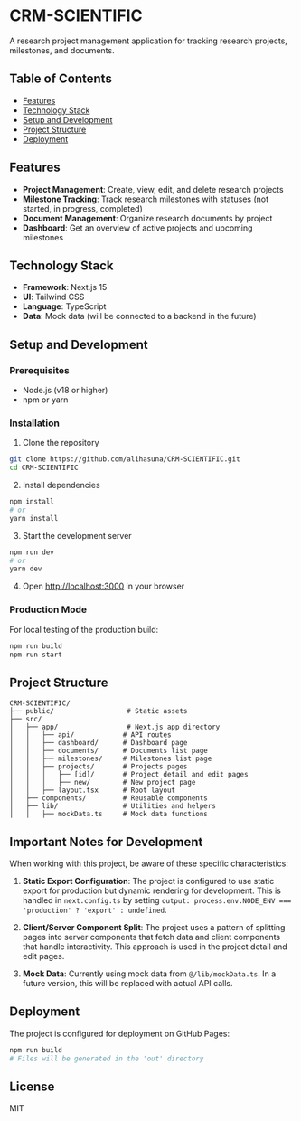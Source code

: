 # CRM-SCIENTIFIC

A research project management application for tracking research projects, milestones, and documents.

## Table of Contents
- [Features](#features)
- [Technology Stack](#technology-stack)
- [Setup and Development](#setup-and-development)
- [Project Structure](#project-structure)
- [Deployment](#deployment)

## Features

- **Project Management**: Create, view, edit, and delete research projects
- **Milestone Tracking**: Track research milestones with statuses (not started, in progress, completed)
- **Document Management**: Organize research documents by project
- **Dashboard**: Get an overview of active projects and upcoming milestones

## Technology Stack

- **Framework**: Next.js 15
- **UI**: Tailwind CSS
- **Language**: TypeScript
- **Data**: Mock data (will be connected to a backend in the future)

## Setup and Development

### Prerequisites

- Node.js (v18 or higher)
- npm or yarn

### Installation

1. Clone the repository
```bash
git clone https://github.com/alihasuna/CRM-SCIENTIFIC.git
cd CRM-SCIENTIFIC
```

2. Install dependencies
```bash
npm install
# or
yarn install
```

3. Start the development server
```bash
npm run dev
# or
yarn dev
```

4. Open [http://localhost:3000](http://localhost:3000) in your browser

### Production Mode

For local testing of the production build:

```bash
npm run build
npm run start
```

## Project Structure

```
CRM-SCIENTIFIC/
├── public/                  # Static assets
├── src/
│   ├── app/                 # Next.js app directory
│   │   ├── api/            # API routes
│   │   ├── dashboard/      # Dashboard page
│   │   ├── documents/      # Documents list page  
│   │   ├── milestones/     # Milestones list page
│   │   ├── projects/       # Projects pages
│   │   │   ├── [id]/       # Project detail and edit pages
│   │   │   ├── new/        # New project page
│   │   ├── layout.tsx      # Root layout
│   ├── components/         # Reusable components
│   ├── lib/                # Utilities and helpers
│   │   ├── mockData.ts     # Mock data functions
```

## Important Notes for Development

When working with this project, be aware of these specific characteristics:

1. **Static Export Configuration**: The project is configured to use static export for production but dynamic rendering for development. This is handled in `next.config.ts` by setting `output: process.env.NODE_ENV === 'production' ? 'export' : undefined`.

2. **Client/Server Component Split**: The project uses a pattern of splitting pages into server components that fetch data and client components that handle interactivity. This approach is used in the project detail and edit pages.

3. **Mock Data**: Currently using mock data from `@/lib/mockData.ts`. In a future version, this will be replaced with actual API calls.

## Deployment

The project is configured for deployment on GitHub Pages:

```bash
npm run build
# Files will be generated in the 'out' directory
```

## License

MIT
